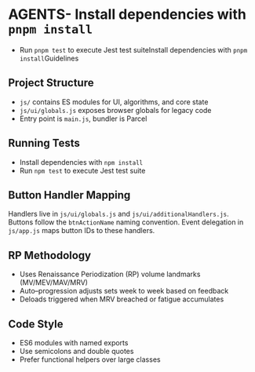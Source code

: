 # AGENTS- Install dependencies with `pnpm install`
- Run `pnpm test` to execute Jest test suiteInstall dependencies with `pnpm install`Guidelines

## Project Structure
- `js/` contains ES modules for UI, algorithms, and core state
- `js/ui/globals.js` exposes browser globals for legacy code
- Entry point is `main.js`, bundler is Parcel

## Running Tests
- Install dependencies with `npm install`
- Run `npm test` to execute Jest test suite

## Button Handler Mapping
Handlers live in `js/ui/globals.js` and `js/ui/additionalHandlers.js`. Buttons follow the `btnActionName` naming convention. Event delegation in `js/app.js` maps button IDs to these handlers.

## RP Methodology
- Uses Renaissance Periodization (RP) volume landmarks (MV/MEV/MAV/MRV)
- Auto–progression adjusts sets week to week based on feedback
- Deloads triggered when MRV breached or fatigue accumulates

## Code Style
- ES6 modules with named exports
- Use semicolons and double quotes
- Prefer functional helpers over large classes
